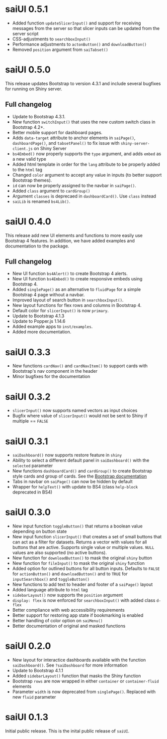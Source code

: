 saiUI 0.5.1
===============

* Added function `updateSlicerInput()` and support for receiving messages from the server so that slicer inputs can be updated from the server script
* CSS-adjustments to `searchboxInput()`
* Performance adjustments to `actonButton()` and `downloadButton()`
* Removed `position` argument from `saiTabset()`

saiUI 0.5.0
===============

This release updates Bootstrap to version 4.3.1 and include several bugfixes for running on Shiny server.

## Full changelog

* Update to Bootstrap 4.3.1.
* New function `switchInput()` that uses the new custom switch class in Bootstrap 4.2+.
* Better mobile support for dashboard pages.
* Adds `data-target` attribute to anchor elements in `saiPage()`, `dashboardPage()`, and `tabsetPanel()` to fix issue with `shiny-server-client.js` on Shiny Server
* `bs4Embed()` now properly supports the `type` argument, and adds `embed` as a new valid type
* Added html template in order for the `lang` attribute to be properly added to the `html` tag
* Changed `color` argument to accept any value in inputs (to better support Bootstrap themes).
* `id` can now be properly assigned to the navbar in `saiPage()`.
* Added `class` argument to `cardGroup()`
* Argument `classes` is deprecaed in `dashboardCard()`. Use `class` instead
* `saiLib` is renamed `bs4Lib()`.

saiUI 0.4.0
===============

This release add new UI elements and functions to more easily use Bootstrap 4 features. In addition, we have added examples and documentation to the package.

## Full changelog

* New UI function `bs4Alert()` to create Bootstrap 4 alerts.
* New UI function `bs4Embed()` to create responsive embeds using Bootstrap 4.
* Added `singlePage()` as an alternative to `fluidPage` for a simple Bootstrap 4 page without a navbar.
* Improved layout of search button in `searchboxInput()`.
* New layout functions for flex rows and columns in Bootstrap 4.
* Default color for `slicerInput()` is now `primary`.
* Update to Bootstrap 4.1.3
* Update to Popper.js 1.14.6
* Added example apps to `inst/examples`.
* Added more documentation.

saiUI 0.3.3
===============

* New functions `cardNav()` and `cardNavItem()` to support cards with Bootstrap's nav component in the header
* Minor bugfixes for the documentation

saiUI 0.3.2
===============

* `slicerInput()` now supports named vectors as input choices
* Bugfix where value of `slicerInput()` would not be sent to Shiny if multiple == `FALSE`

saiUI 0.3.1
===============

* `saiDashboard()` now supports restore feature in `shiny`
* Ability to select a different default panel in `saiDashboard()` with the `selected` parameter
* New functions `dashboardCard()` and `cardGroup()` to create Bootstrap style cards and group of cards. See the [Bootstrap documentation](https://getbootstrap.com/docs/4.1/components/card/)
* Tabs in navbar on `saiPage()` can now be hidden by default
* Wrapper for `helpText()` with update to BS4 (class `help-block` deprecated in BS4)

saiUI 0.3.0
===============

* New input function `toggleButton()` that returns a boolean value depending on button state
* New input function `slicerInput()` that creates a set of small buttons that can act as a filter for datasets. Returns a vector with values for all buttons that are active. Supports single value or multiple values. `NULL` values are also supported (no active buttons).
* New function for `downloadButton()` to mask the original `shiny` button
* New function for `fileInput()` to mask the original `shiny` function
* Added option for outlined buttons for all button inputs. Defaults to `FALSE` for `actionButton()` and `downloadButton()` and to `TRUE` for `inputSearchbox()` and `toggleButton()`
* New functions to add text to header and footer of a `saiPage()` layout
* Added language attribute to `html` tag
* `sidebarLayout()` now supports the `position` argument
* `display: flex` is now enforced for `searchboxInput()` with added class `d-flex`
* Better compliance with web accessibility requirements
* Better support for restoring app state if bookmarking is enabled
* Better handling of color option on `saiMenu()`
* Better documentation of original and masked functions

saiUI 0.2.0
===============

* New layout for interactice dashboards available with the function `saiDashboard()`. See `?saiDashboard` for more information
* Update to Bootstrap 4.1.1
* Added `sidebarLayout()` function that masks the Shiny function
* Bootstrap `rows` are now wrapped in either `container` or `container-fluid` elements
* Parameter `width` is now deprecated from `singlePage()`. Replaced with new `fluid` parameter

saiUI 0.1.3
===============

Initial public release. This is the inital public release of `saiUI`.
